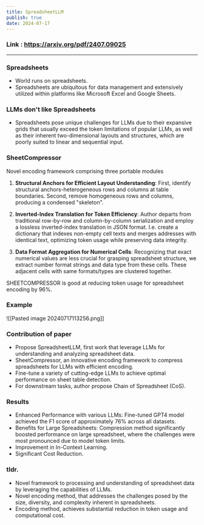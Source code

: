 ```yaml
---
title: SpreadsheetLLM
publish: true
date: 2024-07-17
---
```

### Link : https://arxiv.org/pdf/2407.09025
---
### Spreadsheets 
- World runs on spreadsheets. 
- Spreadsheets are ubiquitous for data management and extensively utilized within platforms like Microsoft Excel and Google Sheets.

### LLMs don't like Spreadsheets
- Spreadsheets pose unique challenges for LLMs due to their expansive grids that usually exceed the token limitations of popular LLMs, as well as their inherent two-dimensional layouts and structures, which are poorly suited to linear and sequential input.

### SheetCompressor
Novel encoding framework comprising three portable modules
1. **Structural Anchors for Efficient Layout Understanding**: First, identify structural anchors-heterogeneous rows and columns at table boundaries. Second, remove homogeneous rows and columns, producing a condensed "skeleton".

2. **Inverted-Index Translation for Token Efficiency**: Author departs from traditional row-by-row and column-by-column serialization and employ a lossless inverted-index translation in JSON format. I.e. create a dictionary that indexes non-empty cell texts and merges addresses with identical text, optimizing token usage while preserving data integrity. 

3. **Data Format Aggregation for Numerical Cells**: Recognizing that exact numerical values are less crucial for grasping spreadsheet structure, we extract number format strings and data type from these cells. These adjacent cells with same formats/types are clustered together. 
 
 SHEETCOMPRESSOR is good at reducing token usage for spreadsheet encoding by 96%.

### Example
![[Pasted image 20240717113256.png]]


### Contribution of paper
- Propose SpreadsheetLLM, first work that leverage LLMs for understanding and analyzing spreadsheet data.
- SheetCompressor, an innovative encoding framework to compress spreadsheets for LLMs with efficient encoding. 
- Fine-tune a variety of cutting-edge LLMs to achieve optimal performance on sheet table detection.
- For downstream tasks, author propose Chain of Spreadsheet (CoS).


### Results
- Enhanced Performance with various LLMs: Fine-tuned GPT4 model achieved the F1 score of approximately 76% across all datasets.
- Benefits for Large Spreadsheets: Compression method significantly boosted performance on large spreadsheet, where the challenges were most pronounced due to model token limits.
- Improvement in In-Context Learning.
- Significant Cost Reduction.

### tldr. 
- Novel framework to processing and understanding of spreadsheet data by leveraging the capabilities of LLMs.
- Novel encoding method, that addresses the challenges posed by the size, diversity, and complexity inherent in spreadsheets.
- Encoding method, achieves substantial reduction in token usage and computational cost.

